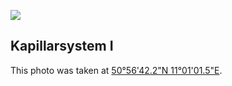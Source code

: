 [![](/images/small/frame-014.jpg)](/images/small/frame-014.jpg)

## Kapillarsystem I

This photo was taken at [50°56'42.2"N 11°01'01.5"E](http://map.project-osrm.org/?z=18&center=50.941490%2C11.015961&loc=50.941488%2C11.015961).

